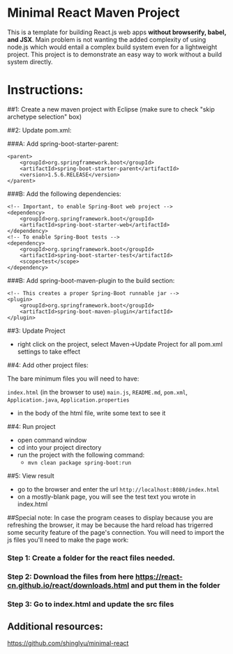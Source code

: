 Minimal React Maven Project
=============
This is a template for building React.js web apps **without browserify, babel, and JSX**.
Main problem is not wanting the added complexity of using node.js which would entail a complex build system even for a lightweight project. This project is to demonstrate an easy way to work without a build system directly.

# Instructions:

##1: Create a new maven project with Eclipse (make sure to check "skip archetype selection" box)

##2:  Update pom.xml:

###A: Add spring-boot-starter-parent:
```
<parent>
    <groupId>org.springframework.boot</groupId>
    <artifactId>spring-boot-starter-parent</artifactId>
    <version>1.5.6.RELEASE</version>
</parent>
```

###B: Add the following dependencies:
```
<!-- Important, to enable Spring-Boot web project -->
<dependency>
    <groupId>org.springframework.boot</groupId>
    <artifactId>spring-boot-starter-web</artifactId>
</dependency>
<!-- To enable Spring-Boot tests -->
<dependency>
    <groupId>org.springframework.boot</groupId>
    <artifactId>spring-boot-starter-test</artifactId>
    <scope>test</scope>
</dependency>
```

###B: Add spring-boot-maven-plugin to the build section:
```
<!-- This creates a proper Spring-Boot runnable jar -->
<plugin>
    <groupId>org.springframework.boot</groupId>
    <artifactId>spring-boot-maven-plugin</artifactId>
</plugin>
```

##3: Update Project
* right click on the project, select Maven->Update Project for all pom.xml settings to take effect

##4: Add other project files:

The bare minimum files you will need to have:

`index.html` (in the browser to use)
`main.js`,
`README.md`,
`pom.xml`, 
`Application.java`,
`Application.properties`
* in the body of the html file, write some text to see it



##4: Run project
* open command window
* cd into your project directory
* run the project with the following command:
  * `mvn clean package spring-boot:run`

##5: View result
* go to the browser and enter the url `http://localhost:8080/index.html`
* on a mostly-blank page, you will see the test text you wrote in index.html


##Special note:
In case the program ceases to display because you are refreshing the browser, it may be because the hard reload has trigerred some security feature of the page's connection. You will need to import the js files you'll need to make the page work:

### Step 1: Create a folder for the react files needed.
### Step 2: Download the files from here https://react-cn.github.io/react/downloads.html and put them in the folder
### Step 3: Go to index.html and update the src files

## Additional resources:
https://github.com/shinglyu/minimal-react

